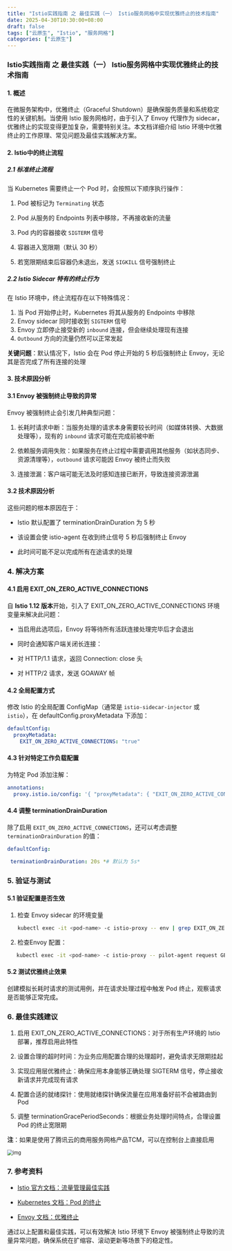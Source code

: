 ```yaml
---
title: "Istio实践指南 之 最佳实践（一） Istio服务网格中实现优雅终止的技术指南"
date: 2025-04-30T10:30:00+08:00
draft: false
tags: ["云原生", "Istio", "服务网格"]
categories: ["云原生"]
---
```


### Istio实践指南 之 最佳实践（一） Istio服务网格中实现优雅终止的技术指南

#### 1. 概述

在微服务架构中，优雅终止（Graceful Shutdown）是确保服务质量和系统稳定性的关键机制。当使用 Istio 服务网格时，由于引入了 Envoy 代理作为 sidecar，优雅终止的实现变得更加复杂，需要特别关注。本文档详细介绍 Istio 环境中优雅终止的工作原理、常见问题及最佳实践解决方案。

#### 2. Istio中的终止流程

##### 2.1 标准终止流程

当 Kubernetes 需要终止一个 Pod 时，会按照以下顺序执行操作：

1. Pod 被标记为 `Terminating` 状态

2. Pod 从服务的 Endpoints 列表中移除，不再接收新的流量

3. Pod 内的容器接收 `SIGTERM` 信号

4. 容器进入宽限期（默认 30 秒）

5. 若宽限期结束后容器仍未退出，发送 `SIGKILL` 信号强制终止

##### 2.2 Istio Sidecar 特有的终止行为

在 Istio 环境中，终止流程存在以下特殊情况：

1. 当 Pod 开始停止时，Kubernetes 将其从服务的 Endpoints 中移除
2. Envoy sidecar 同时接收到 `SIGTERM` 信号
3. Envoy 立即停止接受新的 `inbound` 连接，但会继续处理现有连接
4. `Outbound` 方向的流量仍然可以正常发起

**关键问题**：默认情况下，Istio 会在 Pod 停止开始的 5 秒后强制终止 Envoy，无论其是否完成了所有连接的处理

#### 3. 技术原因分析

#### 3.1 Envoy 被强制终止导致的异常

Envoy 被强制终止会引发几种典型问题：

1. 长耗时请求中断：当服务处理的请求本身需要较长时间（如媒体转换、大数据处理等），现有的 `inbound` 请求可能在完成前被中断

2. 依赖服务调用失败：如果服务在终止过程中需要调用其他服务（如状态同步、资源清理等），`outbound` 请求可能因 Envoy 被终止而失败

3. 连接泄漏：客户端可能无法及时感知连接已断开，导致连接资源泄漏

#### 3.2 技术原因分析

这些问题的根本原因在于：

- Istio 默认配置了 terminationDrainDuration 为 5 秒

- 该设置会使 istio-agent 在收到终止信号 5 秒后强制终止 Envoy

- 此时间可能不足以完成所有在途请求的处理

### 4. 解决方案

#### 4.1 启用 EXIT_ON_ZERO_ACTIVE_CONNECTIONS

自 **Istio 1.12 版本**开始，引入了 EXIT_ON_ZERO_ACTIVE_CONNECTIONS 环境变量来解决此问题：

- 当启用此选项后，Envoy 将等待所有活跃连接处理完毕后才会退出

- 同时会通知客户端关闭长连接：

- 对 HTTP/1.1 请求，返回 Connection: close 头

- 对 HTTP/2 请求，发送 GOAWAY 帧

#### 4.2 全局配置方式

修改 Istio 的全局配置 ConfigMap（通常是 `istio-sidecar-injector` 或 `istio`），在 defaultConfig.proxyMetadata 下添加：

```yaml
defaultConfig:
  proxyMetadata:
    EXIT_ON_ZERO_ACTIVE_CONNECTIONS: "true"
```

#### 4.3 针对特定工作负载配置

为特定 Pod 添加注解：

```yaml
annotations:
  proxy.istio.io/config: '{ "proxyMetadata": { "EXIT_ON_ZERO_ACTIVE_CONNECTIONS": "true" } }'
```

#### 4.4 调整 terminationDrainDuration

除了启用 `EXIT_ON_ZERO_ACTIVE_CONNECTIONS`，还可以考虑调整 `terminationDrainDuration` 的值：

```yaml
defaultConfig:

 terminationDrainDuration: 20s *# 默认为 5s*
```

### 5. 验证与测试

#### 5.1 验证配置是否生效

1. 检查 Envoy sidecar 的环境变量

   ```bash
   kubectl exec -it <pod-name> -c istio-proxy -- env | grep EXIT_ON_ZERO
   ```

   

2. 检查Envoy 配置：

```bash
   kubectl exec -it <pod-name> -c istio-proxy -- pilot-agent request GET config_dump
```

#### 5.2 测试优雅终止效果

创建模拟长耗时请求的测试用例，并在请求处理过程中触发 Pod 终止，观察请求是否能够正常完成。

### 6. 最佳实践建议

1. 启用 EXIT_ON_ZERO_ACTIVE_CONNECTIONS：对于所有生产环境的 Istio 部署，推荐启用此特性

2. 设置合理的超时时间：为业务应用配置合理的处理超时，避免请求无限期挂起

3. 实现应用层优雅终止：确保应用本身能够正确处理 SIGTERM 信号，停止接收新请求并完成现有请求

4. 配置合适的就绪探针：使用就绪探针确保流量在应用准备好前不会被路由到 Pod

5. 调整 terminationGracePeriodSeconds：根据业务处理时间特点，合理设置 Pod 的终止宽限期



  **注**：如果是使用了腾讯云的商用服务网格产品TCM，可以在控制台上直接启用

<img src="https://image-host-1251893006.cos.ap-chengdu.myqcloud.com/20230104110821.png" alt="img" style="zoom:80%;" />

### 7. 参考资料

- [Istio 官方文档：流量管理最佳实践](https://istio.io/latest/docs/ops/best-practices/traffic-management/)

- [Kubernetes 文档：Pod 的终止](https://kubernetes.io/docs/concepts/workloads/pods/pod-lifecycle/#pod-termination)

- [Envoy 文档：优雅终止](https://www.envoyproxy.io/docs/envoy/latest/operations/drain)

通过以上配置和最佳实践，可以有效解决 Istio 环境下 Envoy 被强制终止导致的流量异常问题，确保系统在扩缩容、滚动更新等场景下的稳定性。

 

